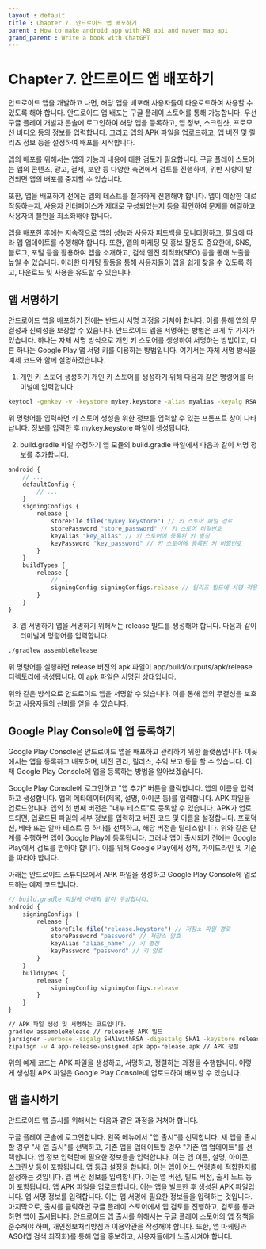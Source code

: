 ```yaml
---
layout : default
title : Chapter 7. 안드로이드 앱 배포하기
parent : How to make android app with KB api and naver map api
grand_parent : Write a book with ChatGPT 
---
```


# Chapter 7. 안드로이드 앱 배포하기
안드로이드 앱을 개발하고 나면, 해당 앱을 배포해 사용자들이 다운로드하여 사용할 수 있도록 해야 합니다. 안드로이드 앱 배포는 구글 플레이 스토어를 통해 가능합니다. 우선 구글 플레이 개발자 콘솔에 로그인하여 해당 앱을 등록하고, 앱 정보, 스크린샷, 프로모션 비디오 등의 정보를 입력합니다. 그리고 앱의 APK 파일을 업로드하고, 앱 버전 및 릴리즈 정보 등을 설정하여 배포를 시작합니다.

앱의 배포를 위해서는 앱의 기능과 내용에 대한 검토가 필요합니다. 구글 플레이 스토어는 앱의 콘텐츠, 광고, 결제, 보안 등 다양한 측면에서 검토를 진행하며, 위반 사항이 발견되면 앱의 배포를 중지할 수 있습니다.

또한, 앱을 배포하기 전에는 앱의 테스트를 철저하게 진행해야 합니다. 앱이 예상한 대로 작동하는지, 사용자 인터페이스가 제대로 구성되었는지 등을 확인하여 문제를 해결하고 사용자의 불만을 최소화해야 합니다.

앱을 배포한 후에는 지속적으로 앱의 성능과 사용자 피드백을 모니터링하고, 필요에 따라 앱 업데이트를 수행해야 합니다. 또한, 앱의 마케팅 및 홍보 활동도 중요한데, SNS, 블로그, 포털 등을 활용하여 앱을 소개하고, 검색 엔진 최적화(SEO) 등을 통해 노출을 높일 수 있습니다. 이러한 마케팅 활동을 통해 사용자들이 앱을 쉽게 찾을 수 있도록 하고, 다운로드 및 사용을 유도할 수 있습니다.

## 앱 서명하기
안드로이드 앱을 배포하기 전에는 반드시 서명 과정을 거쳐야 합니다. 이를 통해 앱의 무결성과 신뢰성을 보장할 수 있습니다. 안드로이드 앱을 서명하는 방법은 크게 두 가지가 있습니다. 하나는 자체 서명 방식으로 개인 키 스토어를 생성하여 서명하는 방법이고, 다른 하나는 Google Play 앱 서명 키를 이용하는 방법입니다. 여기서는 자체 서명 방식을 예제 코드와 함께 설명하겠습니다.

1. 개인 키 스토어 생성하기
개인 키 스토어를 생성하기 위해 다음과 같은 명령어를 터미널에 입력합니다.

``` bash
keytool -genkey -v -keystore mykey.keystore -alias myalias -keyalg RSA -keysize 2048 -validity 10000
```

위 명령어를 입력하면 키 스토어 생성을 위한 정보를 입력할 수 있는 프롬프트 창이 나타납니다. 정보를 입력한 후 mykey.keystore 파일이 생성됩니다.

2. build.gradle 파일 수정하기
앱 모듈의 build.gradle 파일에서 다음과 같이 서명 정보를 추가합니다.

``` javascript
android {
    // ...
    defaultConfig { 
        // ...
    }
    signingConfigs {
        release {
            storeFile file("mykey.keystore") // 키 스토어 파일 경로
            storePassword "store_password" // 키 스토어 비밀번호
            keyAlias "key_alias" // 키 스토어에 등록된 키 별칭
            keyPassword "key_password" // 키 스토어에 등록된 키 비밀번호
        }
    }
    buildTypes {
        release {
            // ...
            signingConfig signingConfigs.release // 릴리즈 빌드에 서명 적용
        }
    }
}
```

3. 앱 서명하기
앱을 서명하기 위해서는 release 빌드를 생성해야 합니다. 다음과 같이 터미널에 명령어를 입력합니다.

``` bash
./gradlew assembleRelease
```

위 명령어를 실행하면 release 버전의 apk 파일이 app/build/outputs/apk/release 디렉토리에 생성됩니다. 이 apk 파일은 서명된 상태입니다.

위와 같은 방식으로 안드로이드 앱을 서명할 수 있습니다. 이를 통해 앱의 무결성을 보호하고 사용자들의 신뢰를 얻을 수 있습니다.

## Google Play Console에 앱 등록하기
Google Play Console은 안드로이드 앱을 배포하고 관리하기 위한 플랫폼입니다. 이곳에서는 앱을 등록하고 배포하며, 버전 관리, 릴리스, 수익 보고 등을 할 수 있습니다. 이제 Google Play Console에 앱을 등록하는 방법을 알아보겠습니다.

Google Play Console에 로그인하고 "앱 추가" 버튼을 클릭합니다.
앱의 이름을 입력하고 생성합니다.
앱의 메타데이터(제목, 설명, 아이콘 등)를 입력합니다.
APK 파일을 업로드합니다. 앱의 첫 번째 버전은 "내부 테스트"로 등록할 수 있습니다.
APK가 업로드되면, 업로드된 파일의 세부 정보를 입력하고 버전 코드 및 이름을 설정합니다.
프로덕션, 베타 또는 알파 테스트 중 하나를 선택하고, 해당 버전을 릴리스합니다.
위와 같은 단계를 수행하면 앱이 Google Play에 등록됩니다. 그러나 앱이 출시되기 전에는 Google Play에서 검토를 받아야 합니다. 이를 위해 Google Play에서 정책, 가이드라인 및 기준을 따라야 합니다.

아래는 안드로이드 스튜디오에서 APK 파일을 생성하고 Google Play Console에 업로드하는 예제 코드입니다.

``` javascript
// build.gradle 파일에 아래와 같이 구성합니다.
android {
    signingConfigs {
        release {
            storeFile file("release.keystore") // 저장소 파일 경로
            storePassword "password" // 저장소 암호
            keyAlias "alias_name" // 키 별칭
            keyPassword "password" // 키 암호
        }
    }
    buildTypes {
        release {
            signingConfig signingConfigs.release
        }
    }
}
```
``` bash
// APK 파일 생성 및 서명하는 코드입니다.
gradlew assembleRelease // release용 APK 빌드
jarsigner -verbose -sigalg SHA1withRSA -digestalg SHA1 -keystore release.keystore app-release-unsigned.apk alias_name // APK 서명
zipalign -v 4 app-release-unsigned.apk app-release.apk // APK 정렬
```

위의 예제 코드는 APK 파일을 생성하고, 서명하고, 정렬하는 과정을 수행합니다. 이렇게 생성된 APK 파일은 Google Play Console에 업로드하여 배포할 수 있습니다.

## 앱 출시하기
안드로이드 앱 출시를 위해서는 다음과 같은 과정을 거쳐야 합니다.

구글 플레이 콘솔에 로그인합니다.
왼쪽 메뉴에서 "앱 출시"를 선택합니다.
새 앱을 출시할 경우 "새 앱 출시"를 선택하고, 기존 앱을 업데이트할 경우 "기존 앱 업데이트"를 선택합니다.
앱 정보 입력란에 필요한 정보들을 입력합니다. 이는 앱 이름, 설명, 아이콘, 스크린샷 등이 포함됩니다.
앱 등급 설정을 합니다. 이는 앱이 어느 연령층에 적합한지를 설정하는 것입니다.
앱 버전 정보를 입력합니다. 이는 앱 버전, 빌드 버전, 출시 노트 등이 포함됩니다.
앱 APK 파일을 업로드합니다. 이는 앱을 빌드한 후 생성된 APK 파일입니다.
앱 서명 정보를 입력합니다. 이는 앱 서명에 필요한 정보들을 입력하는 것입니다.
마지막으로, 출시를 클릭하면 구글 플레이 스토어에서 앱 검토를 진행하고, 검토를 통과하면 앱이 출시됩니다.
안드로이드 앱 출시를 위해서는 구글 플레이 스토어의 앱 정책을 준수해야 하며, 개인정보처리방침과 이용약관을 작성해야 합니다. 또한, 앱 마케팅과 ASO(앱 검색 최적화)를 통해 앱을 홍보하고, 사용자들에게 노출시켜야 합니다.